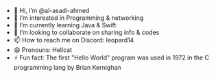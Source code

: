 - 👋 Hi, I’m @al-asadi-ahmed
- 👀 I’m interested in Programming & networking
- 🌱 I’m currently learning Java & Swift
- 💞️ I’m looking to collaborate on sharing info & codes
- 📫 How to reach me on Discord: leopard14
- 😄 Pronouns: Hellcat
- ⚡ Fun fact: The first "Hello World" program was used in 1972 in the C programming lang by Brian Kernighan

<!---
al-asadi-ahmed/al-asadi-ahmed is a ✨ special ✨ repository because its `README.md` (this file) appears on your GitHub profile.
You can click the Preview link to take a look at your changes.
--->
